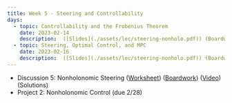 ```yaml
---
title: Week 5 - Steering and Controllability
days:
  - topic: Controllability and the Frobenius Theorem
    date: 2023-02-14
    description:  ([Slides](./assets/lec/steering-nonholo.pdf)) (Boardwork)
  - topic: Steering, Optimal Control, and MPC
    date: 2023-02-16
    description:  ([Slides](./assets/lec/steering-nonholo.pdf)) (Boardwork)
---
```


- Discussion 5: Nonholonomic Steering ([Worksheet](./assets/disc/Discussion_5_Kinematic_Constraints.pdf)) ([Boardwork](./assets/disc/217_disc.pdf)) ([Video](https://youtu.be/O4yJjwGmpuk)) (Solutions)
- Project 2: Nonholonomic Control (due 2/28)

<a id="Week6"></a>
